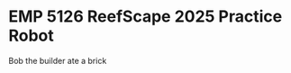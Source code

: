 # EMP 5126 ReefScape 2025 Practice Robot

[1]: https://www.firstinspires.org/robotics/frc/game-and-season

Bob the builder ate a brick